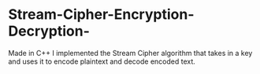 # Stream-Cipher-Encryption-Decryption-

Made in C++
I implemented the Stream Cipher algorithm that takes in a key and uses it to encode plaintext and decode encoded text.
